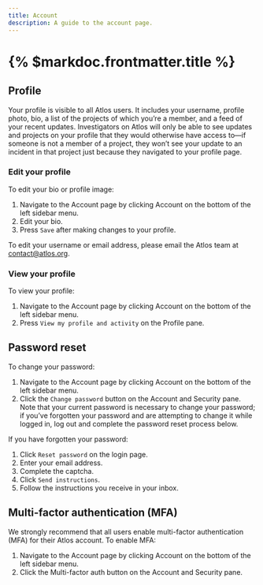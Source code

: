 ```yaml
---
title: Account
description: A guide to the account page. 
---
```


# {% $markdoc.frontmatter.title %}

## Profile 
Your profile is visible to all Atlos users. It includes your username, profile photo, bio, a list of the projects of which you’re a member, and a feed of your recent updates. Investigators on Atlos will only be able to see updates and projects on your profile that they would otherwise have access to—if someone is not a member of a project, they won’t see your update to an incident in that project just because they navigated to your profile page. 

### Edit your profile 
To edit your bio or profile image:
1. Navigate to the Account page by clicking Account on the bottom of the left sidebar menu. 
2. Edit your bio.
3. Press `Save` after making changes to your profile. 

To edit your username or email address, please email the Atlos team at contact@atlos.org. 

### View your profile
To view your profile: 
1. Navigate to the Account page by clicking Account on the bottom of the left sidebar menu. 
2. Press `View my profile and activity` on the Profile pane. 

## Password reset
To change your password: 
1. Navigate to the Account page by clicking Account on the bottom of the left sidebar menu. 
2. Click the `Change password` button on the Account and Security pane. 
Note that your current password is necessary to change your password; if you’ve forgotten your password and are attempting to change it while logged in, log out and complete the password reset process below.

If you have forgotten your password:
1. Click `Reset password` on the login page. 
2. Enter your email address. 
3. Complete the captcha. 
4. Click `Send instructions`.
5. Follow the instructions you receive in your inbox. 

## Multi-factor authentication (MFA)
We strongly recommend that all users enable multi-factor authentication (MFA) for their Atlos account. To enable MFA: 
1. Navigate to the Account page by clicking Account on the bottom of the left sidebar menu.
2. Click the Multi-factor auth button on the Account and Security pane. 